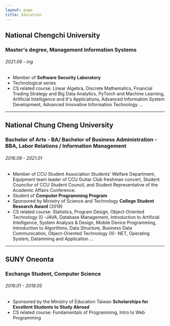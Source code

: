 ```yaml
---
layout: page
title: Education
---
```


## National Chengchi University
### Master's degree, Management Information Systems
###### 2021.09 - ing

- Member of **Software Security Laboratory**
- Technological series
- CS related course: Linear Algebra, Discrete Mathematics, Financial Trading Strategy and Big Data Analytics, PyTorch and Machine Learning, Artificial Intelligence and It's Applications, Advanced Information System Development, Advanced Innovative Information Technology ...

---

## National Chung Cheng University
### Bachelor of Arts - BA/ Bachelor of Business Administration - BBA, Labor Relations / Information Management
###### 2016.09 - 2021.01

- Member of CCU Student Association Students’ Welfare Department, Equipment team leader of CCU Guitar Club freshman concert, Student Councilor of CCU Student Council, and Student Representative of the Academic Affairs Conference.
- Student of **Computer Programming Program**
- Sponsored by Ministry of Science and Technology **College Student Research Award** (2019)
- CS related course: Statistics, Program Design, Object-Oriented Technology (I) -JAVA, Database Management, Introduction to Artificial Intelligence, System Analysis & Design, Mobile Device Programming, Introduction to Algorithms, Data Structure, Business Data Communication, Object-Oriented Technology (II)- NET, Operating System, Datamining and Application ...

---

## SUNY Oneonta
### Exchange Student, Computer Science
###### 2019.01 - 2019.05

- Sponsored by the Ministry of Education Taiwan **Scholarships for Excellent Students to Study Abroad**
- CS related course: Fundamentals of Programming, Intro to Web Programming